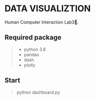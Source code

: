 # DATA VISUALIZTION
Human Computer Interaction Lab3🤪.
## Required package
> * python 3.8
> * pandas
> * dash
> * plotly
## Start
> python dashboard.py